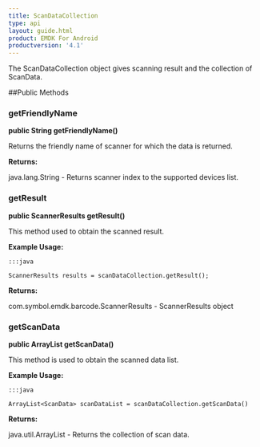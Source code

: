 ```yaml
---
title: ScanDataCollection
type: api
layout: guide.html
product: EMDK For Android
productversion: '4.1'
---
```



The ScanDataCollection object gives scanning result and the collection of
 ScanData.
 
 

##Public Methods

### getFriendlyName

**public String getFriendlyName()**

Returns the friendly name of scanner for which the data is returned.

**Returns:**

java.lang.String - Returns scanner index to the supported devices list.

### getResult

**public ScannerResults getResult()**

This method used to obtain the scanned result.
 
 

**Example Usage:**
	
	:::java
	
	ScannerResults results = scanDataCollection.getResult();
	


**Returns:**

com.symbol.emdk.barcode.ScannerResults - ScannerResults object

### getScanData

**public ArrayList getScanData()**

This method is used to obtain the scanned data list.
 
 

**Example Usage:**
	
	:::java
	
	ArrayList<ScanData> scanDataList = scanDataCollection.getScanData()
	


**Returns:**

java.util.ArrayList - Returns the collection of scan data.












